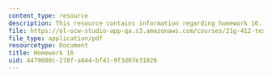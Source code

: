 ```yaml
---
content_type: resource
description: This resource contains information regarding homework 16.
file: https://ol-ocw-studio-app-qa.s3.amazonaws.com/courses/21g-412-texts-topics-and-times-in-german-literature-fall-2009/4479600c278fa844bf419f3d07e31020_MIT21G_412F09_hw16.pdf
file_type: application/pdf
resourcetype: Document
title: Homework 16
uid: 4479600c-278f-a844-bf41-9f3d07e31020
---
```


